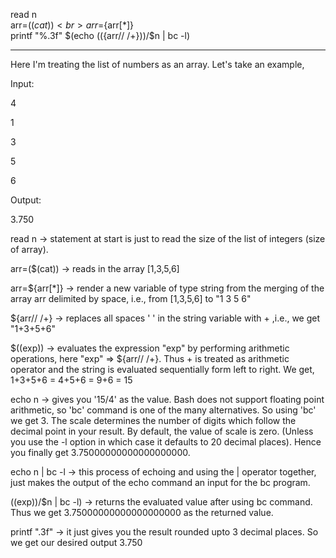 read n <br>
arr=($(cat))<br> 
arr=${arr[*]}<br>
printf "%.3f" $(echo $((${arr// /+}))/$n | bc -l)

<hr>

Here I'm treating the list of numbers as an array. Let's take an example,

Input:

4

1

3

5

6

Output:

3.750

read n -> statement at start is just to read the size of the list of integers (size of array).

arr=($(cat)) -> reads in the array [1,3,5,6]

arr=${arr[*]} -> render a new variable of type string from the merging of the array arr delimited by space, i.e., from [1,3,5,6] to "1 3 5 6"

${arr// /+} -> replaces all spaces ' ' in the string variable with + ,i.e., we get "1+3+5+6"

$((exp)) -> evaluates the expression "exp" by performing arithmetic operations, here "exp" => ${arr// /+}. Thus + is treated as arithmetic operator and the string is evaluated sequentially form left to right. We get, 1+3+5+6 = 4+5+6 = 9+6 = 15

echo n -> gives you '15/4' as the value. Bash does not support floating point arithmetic, so 'bc' command is one of the many alternatives. So using 'bc' we get 3. The scale determines the number of digits which follow the decimal point in your result. By default, the value of scale is zero. (Unless you use the -l option in which case it defaults to 20 decimal places). Hence you finally get 3.75000000000000000000.

echo n | bc -l -> this process of echoing and using the | operator together, just makes the output of the echo command an input for the bc program.

((exp))/$n | bc -l) -> returns the evaluated value after using bc command. Thus we get 3.75000000000000000000 as the returned value.

printf ".3f" -> it just gives you the result rounded upto 3 decimal places. So we get our desired output 3.750
